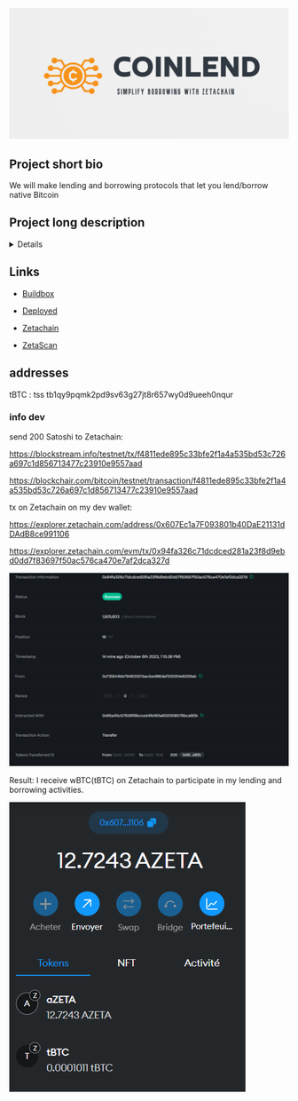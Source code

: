 ![logo](front/public/all.png)

## Project short bio

We will make lending and borrowing protocols that let you lend/borrow native Bitcoin

## Project long description

<details>
<summary>Details</summary>

Coinlend is a groundbreaking financial ecosystem designed to revolutionize the way users interact with digital assets by seamlessly bridging the gap between ZetaChain and Bitcoin. Our mission is to simplify borrowing and lending in the world of cryptocurrency, making it accessible to everyone.

In a landscape where blockchain ecosystems often operate in silos, Coinlend acts as a bridge, allowing users to effortlessly transfer their Bitcoin holdings to ZetaChain and tap into the vast array of opportunities it offers. We envision a future where the power of ZetaChain's omnichain capabilities and generic smart contracts can be harnessed by anyone, regardless of their blockchain preferences.

Our lending and borrowing protocols are at the core of Coinlend's innovation. By enabling users to lend and borrow native Bitcoin within the ZetaChain environment, we unlock a new realm of possibilities for both experienced crypto enthusiasts and newcomers alike.

Key features of Coinlend:

- Seamless Asset Transfer: Coinlend simplifies the process of moving Bitcoin to ZetaChain, eliminating the complexities often associated with cross-chain transactions.

- Lending Opportunities: Users can become lenders and earn passive income by providing their Bitcoin assets for lending within the ZetaChain ecosystem.

- Borrowing Convenience: Borrowers gain access to much-needed liquidity by leveraging their assets on ZetaChain as collateral to secure Bitcoin loans.

- User-Friendly Interface: We prioritize user experience, ensuring that both lending and borrowing processes are straightforward and intuitive.

- Security and Trust: Coinlend employs robust security measures to safeguard users' assets and maintain the highest level of trust within the platform.

Coinlend is more than just a financial platform; it's a gateway to the future of blockchain finance. As we continue to develop our prototype and expand our services, we aim to empower users to make the most of the crypto ecosystem, whether they are interested in DeFi, payments, art, games, or other blockchain applications.

Join us on this exciting journey to simplify borrowing with ZetaChain. Together, we'll unlock the potential of a fluid, multi-chain crypto ecosystem, where financial opportunities are truly limitless. Coinlend is not just a project; it's a movement towards a more inclusive and accessible blockchain world.

</details>

## Links

- [Buildbox](https://app.buidlbox.io/projects/coinlend)

- [Deployed](https://coinlend.vercel.app/)

- [Zetachain](https://www.zetachain.com/)

- [ZetaScan](https://explorer.zetachain.com/)

## addresses

tBTC : tss tb1qy9pqmk2pd9sv63g27jt8r657wy0d9ueeh0nqur

### info dev

send 200 Satoshi to Zetachain:

https://blockstream.info/testnet/tx/f4811ede895c33bfe2f1a4a535bd53c726a697c1d856713477c23910e9557aad

https://blockchair.com/bitcoin/testnet/transaction/f4811ede895c33bfe2f1a4a535bd53c726a697c1d856713477c23910e9557aad

tx on Zetachain on my dev wallet:

https://explorer.zetachain.com/address/0x607Ec1a7F093801b40DaE21131dDAdB8ce991106

https://explorer.zetachain.com/evm/tx/0x94fa326c71dcdced281a23f8d9ebd0dd7f83697f50ac576ca470e7af2dca327d

![tx](screen/4.png)

Result: I receive wBTC(tBTC) on Zetachain to participate in my lending and borrowing activities.

![result](result.png)